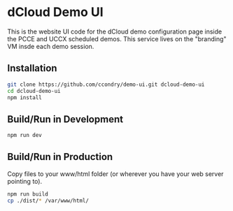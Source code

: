 # dCloud Demo UI
This is the website UI code for the dCloud demo configuration page inside the
PCCE and UCCX scheduled demos. This service lives on the "branding" VM insde
each demo session.

## Installation
```sh
git clone https://github.com/ccondry/demo-ui.git dcloud-demo-ui
cd dcloud-demo-ui
npm install
```

## Build/Run in Development
```sh
npm run dev
```

## Build/Run in Production
Copy files to your www/html folder (or wherever you have your web server pointing to).
```sh
npm run build
cp ./dist/* /var/www/html/
```
